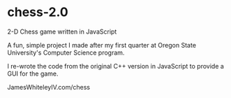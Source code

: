 # chess-2.0
2-D Chess game written in JavaScript

A fun, simple project I made after my first quarter at Oregon State University's 
Computer Science program.  

I re-wrote the code from the original C++ version in JavaScript to provide a GUI for the game.


JamesWhiteleyIV.com/chess
